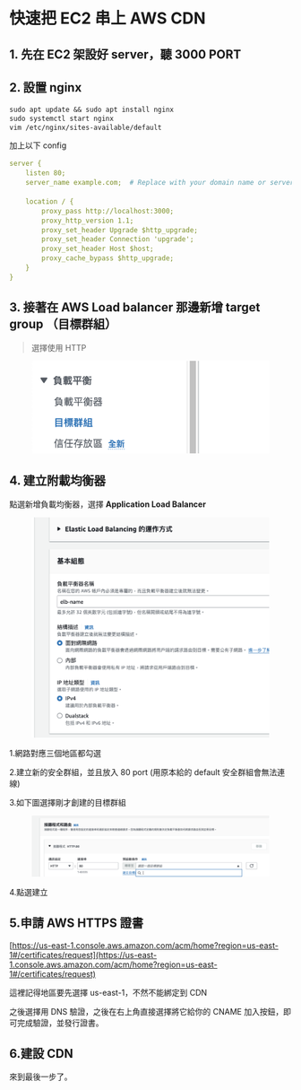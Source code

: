# 快速把 EC2 串上 AWS CDN

## 1. 先在 EC2 架設好 server，聽 3000 PORT

## &#x20;2. 設置 nginx

```
sudo apt update && sudo apt install nginx
sudo systemctl start nginx
vim /etc/nginx/sites-available/default
```

加上以下 config&#x20;

```yaml
server {
    listen 80;
    server_name example.com;  # Replace with your domain name or server IP

    location / {
        proxy_pass http://localhost:3000;
        proxy_http_version 1.1;
        proxy_set_header Upgrade $http_upgrade;
        proxy_set_header Connection 'upgrade';
        proxy_set_header Host $host;
        proxy_cache_bypass $http_upgrade;
    }
}
```

## 3. 接著在 AWS Load balancer 那邊新增 target group （目標群組）

> 選擇使用 HTTP

<figure><img src="../.gitbook/assets/截圖 2024-04-16 下午2.35.54.png" alt=""><figcaption></figcaption></figure>

## 4. 建立附載均衡器

點選新增負載均衡器，選擇 **Application Load Balancer**

<figure><img src="../.gitbook/assets/截圖 2024-04-16 下午2.37.34.png" alt=""><figcaption></figcaption></figure>

1.網路對應三個地區都勾選

2.建立新的安全群組，並且放入 80 port (用原本給的 default 安全群組會無法連線)

3.如下圖選擇剛才創建的目標群組

<figure><img src="../.gitbook/assets/截圖 2024-04-16 下午2.39.13.png" alt=""><figcaption></figcaption></figure>

4.點選建立

## 5.申請 AWS HTTPS 證書

[https://us-east-1.console.aws.amazon.com/acm/home?region=us-east-1#/certificates/request](https://us-east-1.console.aws.amazon.com/acm/home?region=us-east-1#/certificates/request)

這裡記得地區要先選擇 us-east-1，不然不能綁定到 CDN

之後選擇用 DNS 驗證，之後在右上角直接選擇將它給你的 CNAME 加入按鈕，即可完成驗證，並發行證書。

## 6.建設 CDN

來到最後一步了。
